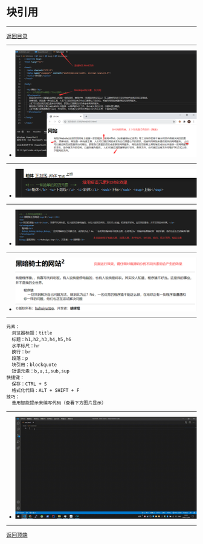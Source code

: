 # 块引用

---

[返回目录](/basic/README.md)

---

- ![step01](/course-images/img0027.png)

---

- ![step01](/course-images/img0028.png)

---

- ![step01](/course-images/img0029.png)

---

- ![step01](/course-images/img0030.png)

---

```txt
元素：
  浏览器标题：title
  标题：h1,h2,h3,h4,h5,h6
  水平标尺：hr
  换行：br
  段落：p
  块引用：blockquote
  短语元素：b,u,i,sub,sup
快捷键：
  保存：CTRL + S
  格式化代码：ALT + SHIFT + F
技巧：
  善用智能提示来编写代码（查看下方图片显示）
```

---

- ![step01](/course-images/gif0001.gif)

---
[返回顶端](#块引用)
